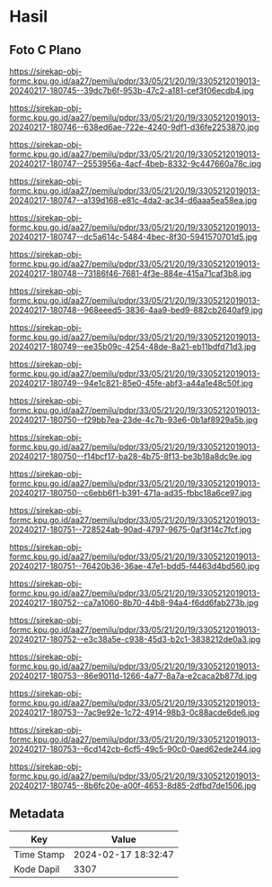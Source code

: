 # Hasil

## Foto C Plano

https://sirekap-obj-formc.kpu.go.id/aa27/pemilu/pdpr/33/05/21/20/19/3305212019013-20240217-180745--39dc7b6f-953b-47c2-a181-cef3f06ecdb4.jpg

https://sirekap-obj-formc.kpu.go.id/aa27/pemilu/pdpr/33/05/21/20/19/3305212019013-20240217-180746--638ed6ae-722e-4240-9df1-d36fe2253870.jpg

https://sirekap-obj-formc.kpu.go.id/aa27/pemilu/pdpr/33/05/21/20/19/3305212019013-20240217-180747--2553956a-4acf-4beb-8332-9c447660a78c.jpg

https://sirekap-obj-formc.kpu.go.id/aa27/pemilu/pdpr/33/05/21/20/19/3305212019013-20240217-180747--a139d168-e81c-4da2-ac34-d6aaa5ea58ea.jpg

https://sirekap-obj-formc.kpu.go.id/aa27/pemilu/pdpr/33/05/21/20/19/3305212019013-20240217-180747--dc5a614c-5484-4bec-8f30-5941570701d5.jpg

https://sirekap-obj-formc.kpu.go.id/aa27/pemilu/pdpr/33/05/21/20/19/3305212019013-20240217-180748--73186f46-7681-4f3e-884e-415a71caf3b8.jpg

https://sirekap-obj-formc.kpu.go.id/aa27/pemilu/pdpr/33/05/21/20/19/3305212019013-20240217-180748--968eeed5-3836-4aa9-bed9-882cb2640af9.jpg

https://sirekap-obj-formc.kpu.go.id/aa27/pemilu/pdpr/33/05/21/20/19/3305212019013-20240217-180749--ee35b09c-4254-48de-8a21-eb11bdfd71d3.jpg

https://sirekap-obj-formc.kpu.go.id/aa27/pemilu/pdpr/33/05/21/20/19/3305212019013-20240217-180749--94e1c821-85e0-45fe-abf3-a44a1e48c50f.jpg

https://sirekap-obj-formc.kpu.go.id/aa27/pemilu/pdpr/33/05/21/20/19/3305212019013-20240217-180750--f29bb7ea-23de-4c7b-93e6-0b1af8929a5b.jpg

https://sirekap-obj-formc.kpu.go.id/aa27/pemilu/pdpr/33/05/21/20/19/3305212019013-20240217-180750--f14bcf17-ba28-4b75-8f13-be3b18a8dc9e.jpg

https://sirekap-obj-formc.kpu.go.id/aa27/pemilu/pdpr/33/05/21/20/19/3305212019013-20240217-180750--c6ebb6f1-b391-471a-ad35-fbbc18a6ce97.jpg

https://sirekap-obj-formc.kpu.go.id/aa27/pemilu/pdpr/33/05/21/20/19/3305212019013-20240217-180751--728524ab-90ad-4797-9675-0af3f14c7fcf.jpg

https://sirekap-obj-formc.kpu.go.id/aa27/pemilu/pdpr/33/05/21/20/19/3305212019013-20240217-180751--76420b36-36ae-47e1-bdd5-f4463d4bd560.jpg

https://sirekap-obj-formc.kpu.go.id/aa27/pemilu/pdpr/33/05/21/20/19/3305212019013-20240217-180752--ca7a1060-8b70-44b8-94a4-f6dd6fab273b.jpg

https://sirekap-obj-formc.kpu.go.id/aa27/pemilu/pdpr/33/05/21/20/19/3305212019013-20240217-180752--e3c38a5e-c938-45d3-b2c1-3838212de0a3.jpg

https://sirekap-obj-formc.kpu.go.id/aa27/pemilu/pdpr/33/05/21/20/19/3305212019013-20240217-180753--86e9011d-1266-4a77-8a7a-e2caca2b877d.jpg

https://sirekap-obj-formc.kpu.go.id/aa27/pemilu/pdpr/33/05/21/20/19/3305212019013-20240217-180753--7ac9e92e-1c72-4914-98b3-0c88acde6de6.jpg

https://sirekap-obj-formc.kpu.go.id/aa27/pemilu/pdpr/33/05/21/20/19/3305212019013-20240217-180753--6cd142cb-6cf5-49c5-90c0-0aed62ede244.jpg

https://sirekap-obj-formc.kpu.go.id/aa27/pemilu/pdpr/33/05/21/20/19/3305212019013-20240217-180745--8b6fc20e-a00f-4653-8d85-2dfbd7de1506.jpg


## Metadata

| Key        | Value               |
| ---------- | ------------------- |
| Time Stamp | 2024-02-17 18:32:47 |
| Kode Dapil | 3307                |



